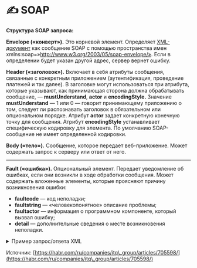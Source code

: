# ✍ SOAP

**Структура SOAP запроса:**

**Envelope («конверт»).** Это корневой элемент. Определяет [XML-документ](https://blog.skillfactory.ru/glossary/xml/) как сообщение SOAP с помощью пространства имен xmlns:soap=»http://www.w3.org/2003/05/soap-envelope/». Если в определении будет указан другой адрес, сервер вернет ошибку.

**Header («заголовок»).** Включает в себя атрибуты сообщения, связанные с конкретным приложением (аутентификация, проведение платежей и так далее). В заголовке могут использоваться три атрибута, которые указывают, как принимающая сторона должна обрабатывать сообщение, — **mustUnderstand**, **actor** и **encodingStyle.** Значение **mustUnderstand** — 1 или 0 — говорит принимающему приложению о том, следует ли распознавать заголовок в обязательном или опциональном порядке. Атрибут **actor** задает конкретную конечную точку для сообщения. Атрибут **encodingStyle** устанавливает специфическую кодировку для элемента. По умолчанию SOAP-сообщение не имеет определенной кодировки.

**Body («тело»).** Сообщение, которое передает веб-приложение. Может содержать запрос к серверу или ответ от него.

***

**Fault («ошибка»).** Опциональный элемент. Передает уведомление об ошибках, если они возникли в ходе обработки сообщения. Может содержать вложенные элементы, которые проясняют причину возникновения ошибки:

* **faultcode** — код неполадки;
* **faultstring** — «человекопонятное» описание проблемы;
* **faultactor** — информация о программном компоненте, который вызвал ошибку;
* **detail** — дополнительные сведения о месте возникновения неполадки.



<details>

<summary>Пример запрос/ответа XML</summary>



</details>





Источник: [https://habr.com/ru/companies/itq\_group/articles/705598/](https://habr.com/ru/companies/itq\_group/articles/705598/)
